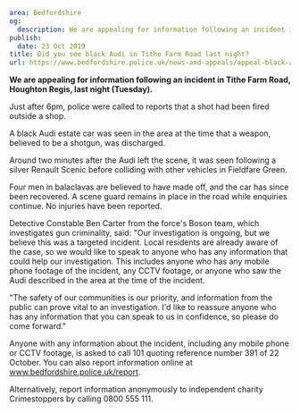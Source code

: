 ```yaml
area: Bedfordshire
og:
  description: We are appealing for information following an incident in Tithe Farm Road, Houghton Regis, last night (Tuesday).
publish:
  date: 23 Oct 2019
title: Did you see black Audi in Tithe Farm Road last night?
url: https://www.bedfordshire.police.uk/news-and-appeals/appeal-black-audi-oct19
```

**We are appealing for information following an incident in Tithe Farm Road, Houghton Regis, last night (Tuesday).**

Just after 6pm, police were called to reports that a shot had been fired outside a shop.

A black Audi estate car was seen in the area at the time that a weapon, believed to be a shotgun, was discharged.

Around two minutes after the Audi left the scene, it was seen following a silver Renault Scenic before colliding with other vehicles in Fieldfare Green.

Four men in balaclavas are believed to have made off, and the car has since been recovered. A scene guard remains in place in the road while enquiries continue. No injuries have been reported.

Detective Constable Ben Carter from the force's Boson team, which investigates gun criminality, said: "Our investigation is ongoing, but we believe this was a targeted incident. Local residents are already aware of the case, so we would like to speak to anyone who has any information that could help our investigation. This includes anyone who has any mobile phone footage of the incident, any CCTV footage, or anyone who saw the Audi described in the area at the time of the incident.

"The safety of our communities is our priority, and information from the public can prove vital to an investigation. I'd like to reassure anyone who has any information that you can speak to us in confidence, so please do come forward."

Anyone with any information about the incident, including any mobile phone or CCTV footage, is asked to call 101 quoting reference number 391 of 22 October. You can also report information online at www.bedfordshire.police.uk/report.

Alternatively, report information anonymously to independent charity Crimestoppers by calling 0800 555 111.

